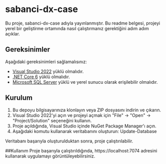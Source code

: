 # sabanci-dx-case

Bu proje, sabanci-dx-case adıyla yayınlanmıştır. Bu readme belgesi, projeyi yerel bir geliştirme ortamında nasıl çalıştırmanız gerektiğini adım adım açıklar.

## Gereksinimler

Aşağıdaki gereksinimleri sağlamalısınız:

- [Visual Studio 2022](https://visualstudio.microsoft.com/) yüklü olmalıdır.
- [.NET Core 6](https://dotnet.microsoft.com/download/dotnet/6.0) yüklü olmalıdır.
- [Microsoft SQL Server](https://www.microsoft.com/en-us/sql-server/sql-server-downloads) yüklü ve yerel sunucu olarak erişilebilir olmalıdır.

## Kurulum

1. Bu depoyu bilgisayarınıza klonlayın veya ZIP dosyasını indirin ve çıkarın.
2. Visual Studio 2022'yi açın ve projeyi açmak için "File" -> "Open" -> "Project/Solution" seçeneğini kullanın.
3. Proje açıldığında, Visual Studio içinde NuGet Package Manager'ı açın.
4. Aşağıdaki komutu kullanarak veritabanını oluşturun:
   Update-Database
   
Veritabanı başarıyla oluşturulduktan sonra, proje çalıştırılabilir.

##Kullanım
Proje başarıyla çalıştırıldığında, https://localhost:7074 adresini kullanarak uygulamayı görüntüleyebilirsiniz.
